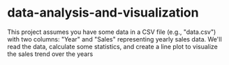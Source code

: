 # data-analysis-and-visualization
This project assumes you have some data in a CSV file (e.g., "data.csv") with two columns: "Year" and "Sales" representing yearly sales data. We'll read the data, calculate some statistics, and create a line plot to visualize the sales trend over the years
